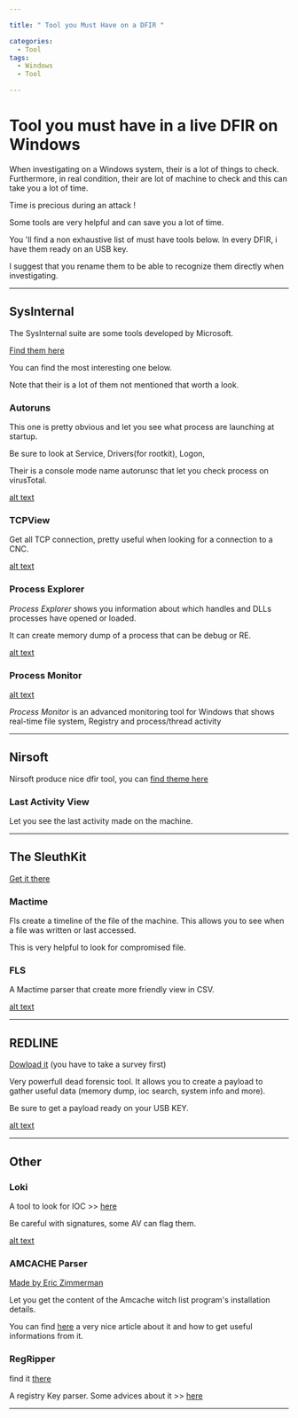 ```yaml
---

title: " Tool you Must Have on a DFIR "

categories:
  - Tool
tags:
  - Windows
  - Tool

---
```


# Tool you must have in a live DFIR on Windows

When investigating on a Windows system, their is a lot of things to check. Furthermore, in real condition, their are lot of machine to check and this can take you a lot of time.

Time is precious during an attack !

Some tools are very helpful and can save you a lot of time. 

You 'll find a non exhaustive list of must have tools below. In every DFIR, i have them ready on an USB key.

I suggest that you rename them to be able to recognize them directly when investigating. 

---



## SysInternal

The SysInternal suite are some tools developed by Microsoft.

[Find them here](https://docs.microsoft.com/en-us/sysinternals/)

You can find the most interesting one below.

Note that their is a lot of them not mentioned that worth a look.

### Autoruns

This one is pretty obvious and let you see what process are launching at startup.

Be sure to look at Service, Drivers(for rootkit), Logon,

Their is a console mode name autorunsc that let you check process on virusTotal.

[alt text](/assets/images/autoruns.png?raw=true "Autoruns")  

### TCPView

Get all TCP connection, pretty useful when looking for a connection to a CNC.

[alt text](/assets/images/tcpview.png?raw=true "TCPView")  

### Process Explorer

*Process Explorer* shows you information about which handles and DLLs processes have opened or loaded.

It can create memory dump of a process that can be debug or RE.

[alt text](/assets/images/psexplo.png?raw=true "ProcessExplorer")  

### Process Monitor

[alt text](/assets/images/procmon.png?raw=true "ProcessMonitor")  

*Process Monitor* is an advanced monitoring tool for Windows that shows real-time file system, Registry and process/thread activity



---

## Nirsoft

Nirsoft produce nice dfir tool, you can [find theme here](https://www.nirsoft.net/utils/index.html)

### Last Activity View

Let you see the last activity made on the machine.

---



## The SleuthKit 

[Get it there](https://www.sleuthkit.org/)

### Mactime

Fls create a timeline of the file of the machine. This allows you to see when a file was written or last accessed.

This is very helpful to look for compromised file.

### FLS

A Mactime parser that create more friendly view in CSV.

[alt text](/assets/images/tsk.png?raw=true "tsk")  

---

## REDLINE

[Dowload it](https://www.fireeye.com/services/freeware/redline.html) (you have to take a survey first)

Very powerfull dead forensic tool. It allows you to create a payload to gather useful data (memory dump, ioc search, system info and more). 

Be sure to get a payload ready on your USB KEY.

[alt text](/assets/images/payload1.png?raw=true "Payload")  

---

## Other 

### Loki

A tool to look for IOC >> [here](https://github.com/Neo23x0/Loki)

Be careful with signatures, some AV can flag them.

[alt text](/assets/images/loki.png?raw=true "loki")  

### AMCACHE Parser

[Made by Eric Zimmerman](https://github.com/EricZimmerman/AmcacheParser)

Let you get the content of the Amcache witch list program's installation details.

You can find [here](https://www.ssi.gouv.fr/uploads/2019/01/anssi-coriin_2019-analysis_amcache.pdf) a very nice article about it and how to get useful informations from it.

### RegRipper

find it [there](https://github.com/keydet89/RegRipper2.8)

A registry Key parser. Some advices about it >> [here](https://tools.kali.org/forensics/regripper)

---

